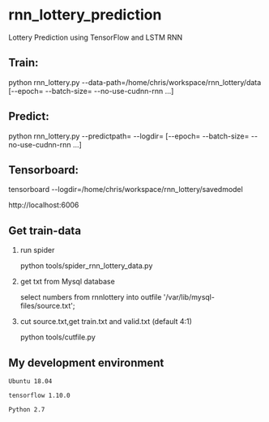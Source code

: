 # rnn_lottery_prediction
Lottery Prediction using TensorFlow  and LSTM RNN

## Train:

python rnn_lottery.py --data-path=/home/chris/workspace/rnn_lottery/data [--epoch= --batch-size=  --no-use-cudnn-rnn ...]

## Predict:

python rnn_lottery.py  --predictpath=  --logdir=  [--epoch= --batch-size=  --no-use-cudnn-rnn ...]

## Tensorboard:

tensorboard --logdir=/home/chris/workspace/rnn_lottery/savedmodel

http://localhost:6006


## Get train-data

1. run spider

    python tools/spider_rnn_lottery_data.py

2. get txt from Mysql database

    select numbers from rnnlottery  into outfile '/var/lib/mysql-files/source.txt';

3. cut source.txt,get train.txt and valid.txt (default 4:1)

    python tools/cutfile.py

## My development environment

    Ubuntu 18.04 

    tensorflow 1.10.0
    
    Python 2.7
